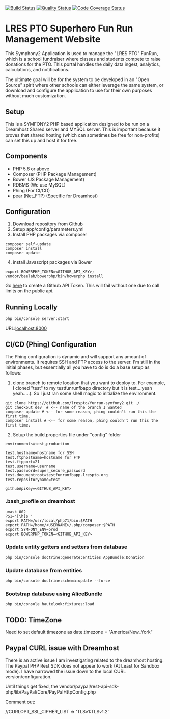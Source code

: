 [![Build Status](https://travis-ci.org/frmanager/fr-webapp.svg?branch=master)](https://travis-ci.org/frmanager/fr-webapp) [![Quality Status](https://sonarcloud.io/api/badges/gate?key=fr-webapp)](https://sonarcloud.io/dashboard?id=fr-webapp)
[![Code Coverage Status](https://sonarcloud.io/api/badges/overall_coverage/gate?key=fr-webapp)](https://sonarcloud.io/dashboard?id=fr-webapp)


# LRES PTO Superhero Fun Run Management Website
This Symphony2 Application is used to manage the "LRES PTO" FunRun, which is a school fundraiser where classes and students compete to raise donations for the PTO. This portal handles the daily data ingest, analytics, calculations, and notifications.

The ultimate goal will be for the system to be developed in an "Open Source" spirit where other schools can either leverage the same system, or download and configure the application to use for their own purposes without much customization.


## Setup

This is a SYMFONY2 PHP based application designed to be run on a Dreamhost Shared server and MYSQL server. This is important because it proves that shared hosting (which can sometimes be free for non-profits) can set this up and host it for free.


## Components

- PHP 5.6 or above
- Composer (PHP Package Management)
- Bower (JS Package Management)
- RDBMS (We use MySQL)
- Phing (For CI/CD)
- pear (Net_FTP) (Specific for Dreamhost)


## Configuration


1. Download repository from Github
2. Setup app/config/parameters.yml
3. Install PHP packages via composer


```
composer self-update
composer install
composer update
```


4. install Javascript packages via Bower


```
export BOWERPHP_TOKEN=<GITHUB_API_KEY>;
vendor/beelab/bowerphp/bin/bowerphp install
```

Go [here](https://github.com/settings/tokens) to create a Github API Token. This will fail without one due to call limits on the public api.


## Running Locally


```
php bin/console server:start
```

URL:[localhost:8000](localhost:8000)



## CI/CD (Phing) Configuration
The Phing configuration is dynamic and will support any amount of environments. It requires SSH and FTP access to the server. I'm still in the initial phases, but essentially all you have to do is do a base setup as follows:


1. clone branch to remote location that you want to deploy to. For example, I cloned "test" to my testfunrunfbapp directory but it is test....yeah yeah.....). So I just ran some shell magic to initialize the environment.


```
git clone https://github.com/lrespto/funrun-symfony2.git ./
git checkout dev  # <-- name of the branch I wanted
composer update # <-- for some reason, phing couldn't run this the first time.
composer install # <-- for some reason, phing couldn't run this the first time.
```


2. Setup the build.properties file under "config" folder

```
environments=test,production

test.hostname=hostname for SSH
test.ftphostname=hostname for FTP
test.ftpport=21
test.username=username
test.password=super_secure_password
test.documentroot=testfunrunfbapp.lrespto.org
test.repositoryname=test

githubApiKey=<GITHUB_API_KEY>
```


### .bash_profile on dreamhost

```
umask 002
PS1='[\h]$ '
export PATH=/usr/local/php71/bin:$PATH
export PATH=/home/<USERNAME>/.php/composer:$PATH
export SYMFONY_ENV=prod
export BOWERPHP_TOKEN=<GITHUB_API_KEY>
```


### Update entity getters and setters from database



```
php bin/console doctrine:generate:entities AppBundle:Donation
```



### Update database from entities


```
php bin/console doctrine:schema:update --force
```


### Bootstrap database using AliceBundle

```
php bin/console hautelook:fixtures:load
```

## TODO: TimeZone

Need to set default timezone as date.timezone = "America/New_York"

## Paypal CURL issue with Dreamhost

There is an active issue I am investigating related to the dreamhost hosting. The Paypal PHP Rest SDK does not appear to work (At Least for Sandbox mode). I have narrowed the issue down to the local CURL version/configuration.

Until things get fixed, the vendor/paypal/rest-api-sdk-php/lib/PayPal/Core/PayPalHttpConfig.php

Comment out:

  //CURLOPT_SSL_CIPHER_LIST => 'TLSv1:TLSv1.2'
